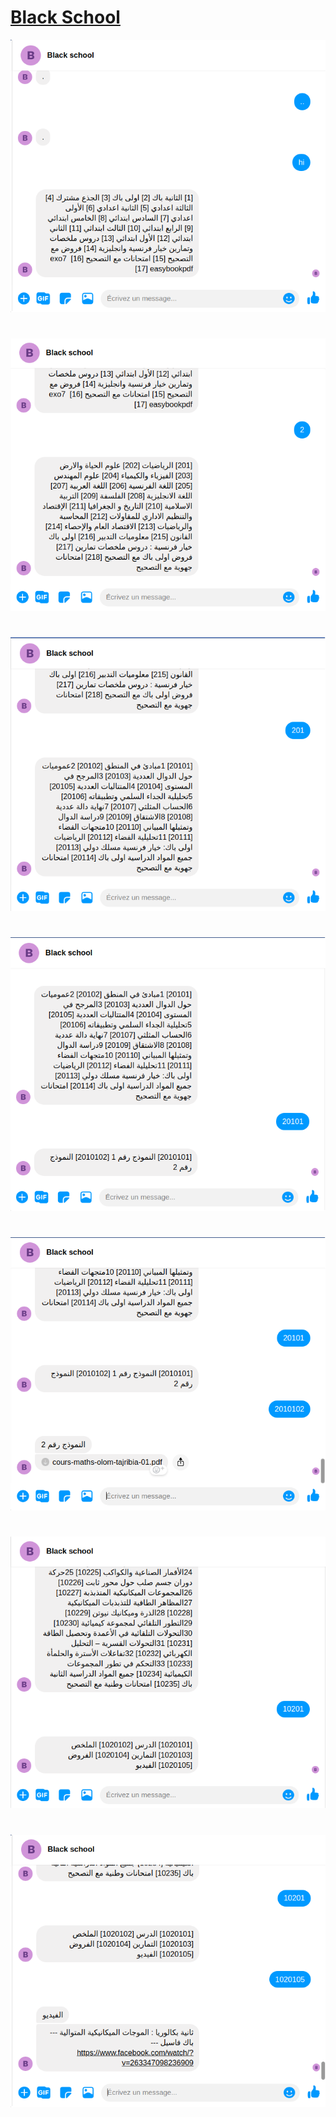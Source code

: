 # [Black School](https://web.facebook.com/barin9ra/)

![](Results/i1.png)
#
![](Results/i2.png)
#
![](Results/i3.png)
#
![](Results/i4.png)
#
![](Results/i5.png)
#
![](Results/i6.png)
#
![](Results/i7.png)
